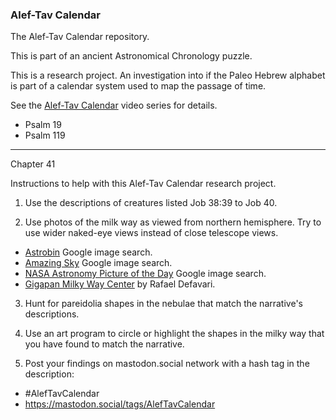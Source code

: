 ### Alef-Tav Calendar
The Alef-Tav Calendar repository.

This is part of an ancient Astronomical Chronology puzzle.

This is a research project.  An investigation into if the Paleo Hebrew alphabet is part of a calendar system used to map the passage of time.

See the [Alef-Tav Calendar](https://www.youtube.com/playlist?list=PLbRaSh0207d5oxxRnekgN2GdKQNFtZT2z) video series for details.

* Psalm 19
* Psalm 119

---

Chapter 41

Instructions to help with this Alef-Tav Calendar research project.

1) Use the descriptions of creatures listed Job 38:39 to Job 40.

2) Use photos of the milk way as viewed from northern hemisphere.  Try to use wider naked-eye views instead of close telescope views.
 - [Astrobin](]https://www.google.com/search?q=milkyway+site:astrobin.com&tbm=isch) Google image search.
 - [Amazing Sky](https://www.google.com/search?q=milkyway+site:amazingsky.net&tbm=isch) Google image search.
 - [NASA Astronomy Picture of the Day](https://www.google.com/search?q=milkyway+site:apod.nasa.gov&tbm=isch) Google image search.
 - [Gigapan Milky Way Center](https://www.gigapan.com/gigapans/181643/options/nosnapshots,fullscreen/iframe/flash.html?height=1920) by Rafael Defavari.

3) Hunt for pareidolia shapes in the nebulae that match the narrative's descriptions.

4) Use an art program to circle or highlight the shapes in the milky way that you have found to match the narrative.

5) Post your findings on mastodon.social network with a hash tag in the description:
 - #AlefTavCalendar
 - https://mastodon.social/tags/AlefTavCalendar



